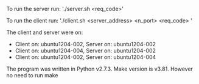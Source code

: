 To run the server run:
'./server.sh <req_code>'

To run the client run:
'./client.sh <server_address> <n_port> <req_code> <message>'

The client and server were on:
- Client on: ubuntu1204-002, Server on: ubuntu1204-002
- Client on: ubuntu1204-004, Server on: ubuntu1204-002
- Client on: ubuntu1204-002, Server on: ubuntu1204-004

The program was written in Python v2.7.3.
Make version is v3.81. However no need to run make
